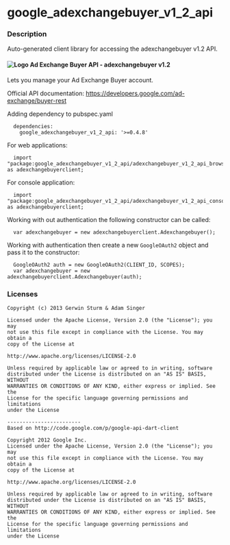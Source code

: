 # google_adexchangebuyer_v1_2_api

### Description

Auto-generated client library for accessing the adexchangebuyer v1.2 API.

#### ![Logo](http://www.google.com/images/icons/product/doubleclick-16.gif) Ad Exchange Buyer API - adexchangebuyer v1.2

Lets you manage your Ad Exchange Buyer account.

Official API documentation: https://developers.google.com/ad-exchange/buyer-rest

Adding dependency to pubspec.yaml

```
  dependencies:
    google_adexchangebuyer_v1_2_api: '>=0.4.8'
```

For web applications:

```
  import "package:google_adexchangebuyer_v1_2_api/adexchangebuyer_v1_2_api_browser.dart" as adexchangebuyerclient;
```

For console application:

```
  import "package:google_adexchangebuyer_v1_2_api/adexchangebuyer_v1_2_api_console.dart" as adexchangebuyerclient;
```

Working with out authentication the following constructor can be called:

```
  var adexchangebuyer = new adexchangebuyerclient.Adexchangebuyer();
```

Working with authentication then create a new `GoogleOAuth2` object and pass it to the constructor:


```
  GoogleOAuth2 auth = new GoogleOAuth2(CLIENT_ID, SCOPES);
  var adexchangebuyer = new adexchangebuyerclient.Adexchangebuyer(auth);
```

### Licenses

```
Copyright (c) 2013 Gerwin Sturm & Adam Singer

Licensed under the Apache License, Version 2.0 (the "License"); you may 
not use this file except in compliance with the License. You may obtain a 
copy of the License at

http://www.apache.org/licenses/LICENSE-2.0

Unless required by applicable law or agreed to in writing, software
distributed under the License is distributed on an "AS IS" BASIS, WITHOUT
WARRANTIES OR CONDITIONS OF ANY KIND, either express or implied. See the
License for the specific language governing permissions and limitations 
under the License

------------------------
Based on http://code.google.com/p/google-api-dart-client

Copyright 2012 Google Inc.
Licensed under the Apache License, Version 2.0 (the "License"); you may 
not use this file except in compliance with the License. You may obtain a
copy of the License at

http://www.apache.org/licenses/LICENSE-2.0

Unless required by applicable law or agreed to in writing, software
distributed under the License is distributed on an "AS IS" BASIS, WITHOUT
WARRANTIES OR CONDITIONS OF ANY KIND, either express or implied. See the
License for the specific language governing permissions and limitations 
under the License

```
